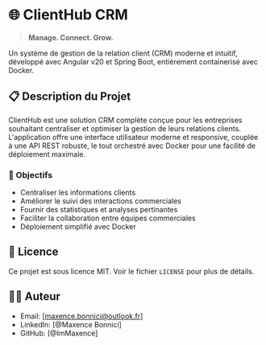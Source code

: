 # 🌐 ClientHub CRM

> **Manage. Connect. Grow.**

Un système de gestion de la relation client (CRM) moderne et intuitif, développé avec Angular v20 et Spring Boot, entièrement containerisé avec Docker.

## 📋 Description du Projet

ClientHub est une solution CRM complète conçue pour les entreprises souhaitant centraliser et optimiser la gestion de leurs relations clients. L'application offre une interface utilisateur moderne et responsive, couplée à une API REST robuste, le tout orchestré avec Docker pour une facilité de déploiement maximale.

### 🎯 Objectifs
- Centraliser les informations clients
- Améliorer le suivi des interactions commerciales
- Fournir des statistiques et analyses pertinantes
- Faciliter la collaboration entre équipes commerciales
- Déploiement simplifié avec Docker

## 📄 Licence

Ce projet est sous licence MIT. Voir le fichier `LICENSE` pour plus de détails.

## 👨‍💻 Auteur

- Email: [maxence.bonnici@outlook.fr]
- LinkedIn: [@Maxence Bonnici]
- GitHub: [@ImMaxence]
